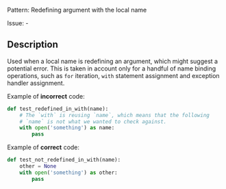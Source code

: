 Pattern: Redefining argument with the local name

Issue: -

## Description

Used when a local name is redefining an argument, which might suggest a potential error. 
This is taken in account only for a handful of name binding operations, such as `for` iteration, `with` statement assignment and exception handler assignment.


Example of **incorrect** code:
```python
def test_redefined_in_with(name):
    # The `with` is reusing `name`, which means that the following
    # `name` is not what we wanted to check against.
    with open('something') as name:
        pass
```

Example of **correct** code:

```python
def test_not_redefined_in_with(name):
    other = None
    with open('something') as other:
        pass
```
